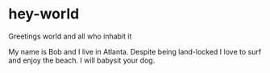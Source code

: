 # hey-world
Greetings world and all who inhabit it

My name is Bob and I live in Atlanta. Despite being land-locked I love to surf and enjoy the beach. I will babysit your dog.
